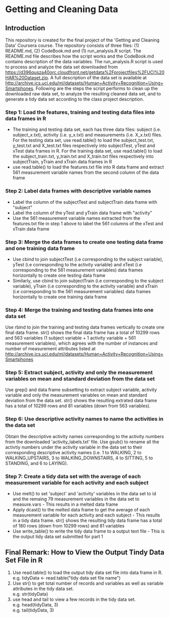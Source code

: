 # Getting and Cleaning Data 

## Introduction
This repository is created for the final project of the 'Getting and Cleaning Data' Coursera course. The repository consists of three files: (1) README.md, (2) CodeBook.md and (1) run_analysis.R script.  The
README.md file describes how the script works and the CodeBook.md contains description of the data variables. The run_analysis.R script is used to process and analyze the data set downloaded from https://d396qusza40orc.cloudfront.net/getdata%2Fprojectfiles%2FUCI%20HAR%20Dataset.zip.  A full description of the data set is available at http://archive.ics.uci.edu/ml/datasets/Human+Activity+Recognition+Using+Smartphones.  Following are the steps the script performs to clean up the downloaded raw data set, to analyze the resulting cleaned data set, and to generate a tidy data set according to the class project description.

### Step 1: Load the features, training and testing data files into data frames in R 
- The training and testing data set, each has three data files: subject (i.e. subject\_x.txt), activity (i.e. y\_x.txt) and measurements (i.e. X\_x.txt) files.  For the testing data set, use read.table() to load the subject_test.txt, y_test.txt and X_test.txt files respectively into subjectTest, yTest and xTest data frames in R.  For the training data set, use read.table() to load the subject_train.txt, y_train.txt and X_train.txt files respectively into subjectTrain, yTrain and xTrain data frames in R
- use read.table() to load the features.txt file into R data frame and extract 561 measurement variable names from the second column of the data frame

### Step 2: Label data frames with descriptive variable names
- Label the column of the subjectTest and subjectTrain data frame with "subject"
- Label the column of the yTest and yTrain data frame with "activity"
- Use the 561 measurement variable names extracted from the features.txt file in step 1 above to label the 561 columns of the xTest and xTrain data frame

### Step 3: Merge the data frames to create one testing data frame and one training data frame
- Use cbind to join subjectTest (i.e corresponding to the subject variable), yTest (i.e corresponding to the activity variable) and xTest (i.e corresponding to the 561 measurement variables) data frames horizontally to create one testing data frame
- Similarly, use cbind to join subjectTrain (i.e corresponding to the subject variable), yTrain (i.e corresponding to the activity variable) and xTrain (i.e corresponding to the 561 measurement variables) data frames horizontally to create one training data frame

### Step 4: Merge the training and testing data frames into one data set
Use rbind to join the training and testing data frames vertically to create one final data frame.  str() shows the final data frame has a total of 10299 rows and 563 variables (1 subject variable + 1 activity variable + 561 measurement variables), which agrees with the number of instances and number of measurement attributes listed at http://archive.ics.uci.edu/ml/datasets/Human+Activity+Recognition+Using+Smartphones

### Step 5: Extract subject, activity and only the measurement variables on mean and standard deviation from the data set
Use grep() and data frame subsetting to extract subject variable, activity variable and only the measurement variables on mean and standard deviation from the data set.  str() shows the resulting extrated data frame has a total of 10299 rows and 81 variables (down from 563 variables). 

### Step 6: Use descriptive activity names to name the activities in the data set
Obtain the descriptive activity names corresponding to the activity numbers from the downloaded 'activity\_labels.txt' file.  Use gsub() to rename all the activtiy numbers under the activity variable in the data set to their corresponding descriptive activity names (i.e.  1 to WALKING, 2 to WALKING_UPSTAIRS, 3 to WALKING_DOWNSTAIRS, 4 to SITTING, 5 to STANDING, and 6 to LAYING).

### Step 7: Create a tidy data set with the average of each measurement variable for each activity and each subject
- Use melt() to set 'subject' and 'activity' variables in the data set to id and the remaing 79 measurement variables in the data set to measure.vars - This results in a melted data frame
- Apply dcast() to the melted data frame to get the average of each measurement variable for each activity and each subject - This results in a tidy data frame.  str() shows the resulting tidy data frame has a total of 180 rows (down from 10299 rows) and 81 variables
- Use write_table() to write the tidy data frame to a output text file - This is the output tidy data set submitted for part 1

## Final Remark: How to View the Output Tindy Data Set File in R
1. Use read.table() to load the output tidy data set file into data frame in R.<br>
   e.g. tidyData <- read.table("tidy data set file name")
2. Use str() to get total number of records and variables as well as variable attributes in the tidy data set.<br>
   e.g. str(tidyData)
3. use head and tail to view a few records in the tidy data set.<br>
   e.g. head(tidyData, 3)<br>
   e.g. tail(tidyData, 3)
